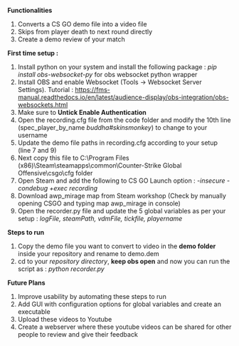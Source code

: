 **Functionalities**
  1. Converts a CS GO demo file into a video file
  2. Skips from player death to next round directly
  3. Create a demo review of your match

**First time setup :**
  1. Install python on your system and install the following package : <i>pip install obs-websocket-py</i> for obs websocket python wrapper
  2. Install OBS and enable Websocket (Tools -> Websocket Server Settings). Tutorial : https://fms-manual.readthedocs.io/en/latest/audience-display/obs-integration/obs-websockets.html
  3. Make sure to <b>Untick Enable Authentication</b>
  4. Open the recording.cfg file from the code folder and modify the 10th line (spec_player_by_name _buddha#skinsmonkey_) to change to your username
  5. Update the demo file paths in recording.cfg according to your setup (line 7 and 9)
  6. Next copy this file to C:\Program Files (x86)\Steam\steamapps\common\Counter-Strike Global Offensive\csgo\cfg folder
  7. Open Steam and add the following to CS GO Launch option : _-insecure -condebug +exec recording_
  8. Download awp_mirage map from Steam workshop (Check by manually opening CSGO and typing map awp_mirage in console)
  9. Open the recorder.py file and update the 5 global variables as per your setup : _logFile, steamPath, vdmFile, tickfile, playername_

**Steps to run**
  1. Copy the demo file you want to convert to video in the **demo folder** inside your repository and rename to demo.dem
  3. cd to your _repository directory_, **keep obs open** and now you can run the script as : _python recorder.py_

 

**Future Plans**
  1. Improve usability by automating these steps to run
  2. Add GUI with configuration options for global variables and create an executable
  3. Upload these videos to Youtube
  4. Create a webserver where these youtube videos can be shared for other people to review and give their feedback
